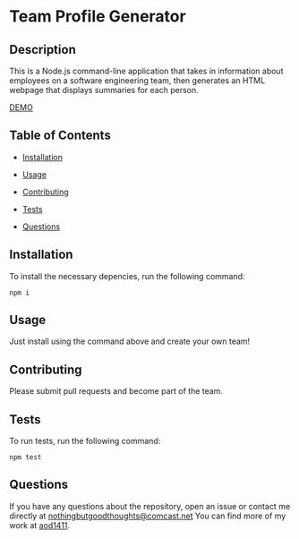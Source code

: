 # Team Profile Generator

## Description
This is a Node.js command-line application that takes in information about employees on a software engineering team, then generates an HTML webpage that displays summaries for each person.

[DEMO](https://watch.screencastify.com/v/N1kXLxPefM8z5J81GWBo)


## Table of Contents

* [Installation](#installation)

* [Usage](#usage)

* [Contributing](#contributing)

* [Tests](#tests)

* [Questions](#questions)

## Installation

To install the necessary depencies, run the following command:
```
npm i
```

## Usage
Just install using the command above and create your own team!

## Contributing
Please submit pull requests and become part of the team.

## Tests

To run tests, run the following command:

```
npm test
```
## Questions

If you have any questions about the repository, open an issue or contact me directly at nothingbutgoodthoughts@comcast.net
You can find more of my work at [aod1411](https://github.com/aod1411).

